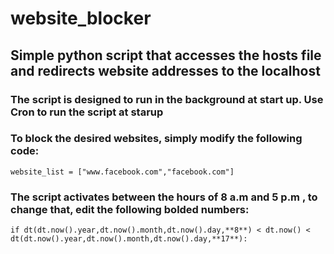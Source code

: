 # website_blocker
## Simple python script that accesses the hosts file and redirects website addresses to the localhost
### The script is designed to run in the background at start up. Use Cron to run the script at starup 
### To block the desired websites, simply modify the following code: 
```
website_list = ["www.facebook.com","facebook.com"]
```
### The script activates between the hours of 8 a.m and 5 p.m , to change that, edit the following bolded numbers:
```
if dt(dt.now().year,dt.now().month,dt.now().day,**8**) < dt.now() < dt(dt.now().year,dt.now().month,dt.now().day,**17**):
```



